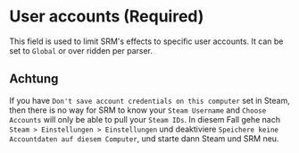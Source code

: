 # User accounts (Required)

This field is used to limit SRM's effects to specific user accounts. It can be set to `Global` or over ridden per parser.

## Achtung

If you have `Don't save account credentials on this computer` set in Steam, then there is no way for SRM to know your `Steam Username` and `Choose Accounts` will only be able to pull your `Steam IDs`. In diesem Fall gehe nach `Steam > Einstellungen > Einstellungen` und deaktiviere `Speichere keine Accountdaten auf diesem Computer`, und starte dann Steam und SRM neu.
